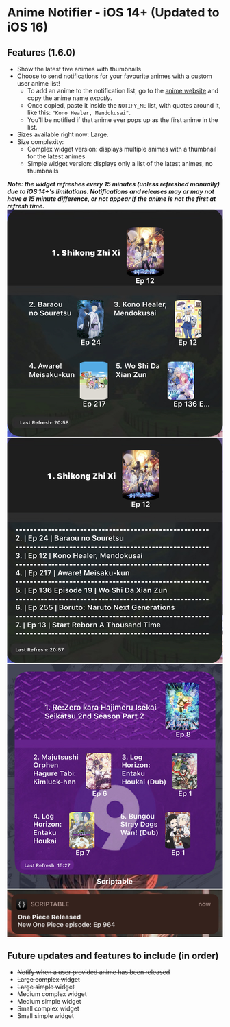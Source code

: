 # Anime Notifier - iOS 14+ (Updated to iOS 16)

## Features (1.6.0)
- Show the latest five animes with thumbnails
- Choose to send notifications for your favourite animes with a custom user anime list!
	- To add an anime to the notification list, go to the [anime website](https://goload.pro) and copy the anime name *exactly*.
	- Once copied, paste it inside the ```NOTIFY_ME``` list, with quotes around it, like this: ```"Kono Healer, Mendokusai"```.
	- You'll be notified if that anime ever pops up as the first anime in the list.
- Sizes available right now: Large.
- Size complexity:
	- Complex widget version: displays multiple animes with a thumbnail for the latest animes
	- Simple widget version: displays only a list of the latest animes, no thumbnails

***Note: the widget refreshes every 15 minutes (unless refreshed manually) due to iOS 14+'s limitations. Notifications and releases may or may not have a 15 minute difference, or not appear if the anime is not the first at refresh time.***
![alt Anime Notifier on Homescreen](https://github.com/SkinnyDevi/scriptable/blob/main/images/genericLarge.jpg)
![alt Anime Notifier on Homescreen (Simple)](https://github.com/SkinnyDevi/scriptable/blob/main/images/genericSimple.jpg)
![alt Anime Notifier on Homescreen with 9animeBG](https://github.com/SkinnyDevi/scriptable/blob/main/images/9animeWidget.jpg)
![alt Anime Notifier notifications](https://github.com/SkinnyDevi/scriptable/blob/main/images/notifications.jpg)

## Future updates and features to include (in order)
- ~~Notify when a user provided anime has been released~~
- ~~Large complex widget~~
- ~~Large simple widget~~
- Medium complex widget
- Medium simple widget
- Small complex widget
- Small simple widget